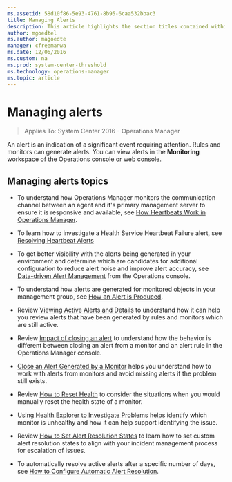 ```yaml
---
ms.assetid: 58d10f86-5e93-4761-8b95-6caa532bbac3
title: Managing Alerts
description: This article highlights the section titles contained within this section of the Operations Manager 2016 documentation.
author: mgoedtel
ms.author: magoedte
manager: cfreemanwa
ms.date: 12/06/2016
ms.custom: na
ms.prod: system-center-threshold
ms.technology: operations-manager
ms.topic: article
---
```


# Managing alerts

>Applies To: System Center 2016 - Operations Manager

An alert is an indication of a significant event requiring attention. Rules and monitors can generate alerts. You can view alerts in the **Monitoring** workspace of the Operations console or web console.  
  
## Managing alerts topics  
  
-  To understand how Operations Manager monitors the communication channel between an agent and it's primary management server to ensure it is responsive and available, see [How Heartbeats Work in Operations Manager](How-Heartbeats-Work.md).  

-  To learn how to investigate a Health Service Heartbeat Failure alert, see [Resolving Heartbeat Alerts](../../scom/manage-agent-resolve-heartbeat.md)

-  To get better visibility with the alerts being generated in your environment and determine which are candidates for additional configuration to reduce alert noise and improve alert accuracy, see [Data-driven Alert Management](data-driven-alert-management.md) from the Operations console. 
  
-  To understand how alerts are generated for monitored objects in your management group, see [How an Alert is Produced](../../scom/manage-alert-generation-overview.md).
 
-  Review [Viewing Active Alerts and Details](../../scom/manage-alert-view-alerts-details.md) to understand how it can help you review alerts that have been generated by rules and monitors which are still active.  
  
-  Review [Impact of closing an alert](../../scom/manage-alert-impact-closing.md) to understand how the behavior is different between closing an alert from a monitor and an alert rule in the Operations Manager console.

-  [Close an Alert Generated by a Monitor](../../scom/manage-alert-created-by-monitor.md) helps you understand how to work with alerts from monitors and avoid missing alerts if the problem still exists.  

-  Review [How to Reset Health](../../scom/manage-health-reset-health.md) to consider the situations when you would manually reset the health state of a monitor.

-  [Using Health Explorer to Investigate Problems](../../scom/manage-health-using-healthexplorer.md) helps identify  which monitor is unhealthy and how it can help support identifying the issue.  

-  Review [How to Set Alert Resolution States](how-to-set-alert-resolution-states.md) to learn how to set custom alert resolution states to align with your incident management process for escalation of issues.  

-  To automatically resolve active alerts after a specific number of days, see [How to Configure Automatic Alert Resolution](how-to-configure-automatic-alert-resolution.md).  